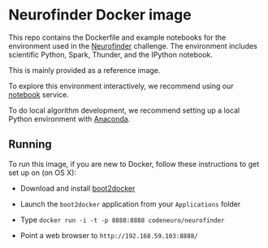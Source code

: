 # Neurofinder Docker image

This repo contains the Dockerfile and example notebooks for the environment used in the [Neurofinder](http://neurofinder.codeneuro.org) challenge. The environment includes scientific Python, Spark, Thunder, and the IPython notebook.

This is mainly provided as a reference image.

To explore this environment interactively, we recommend using our [notebook](http://notebooks.codeneuro.org) service.

To do local algorithm development, we recommend setting up a local Python environment with [Anaconda](https://store.continuum.io/cshop/anaconda/).

## Running

To run this image, if you are new to Docker, follow these instructions to get set up on (on OS X):

- Download and install [boot2docker](https://github.com/boot2docker/osx-installer/releases/tag/v1.7.1)

- Launch the `boot2docker` application from your `Applications` folder

- Type `docker run -i -t -p 8888:8888 codeneuro/neurofinder`

- Point a web browser to `http://192.168.59.103:8888/`
